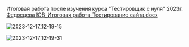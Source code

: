 Итоговая работа после изучения курса "Тестировщик с нуля" 2023г. [Федосцева ЮВ_Итоговая работа_Тестирование сайта.docx](https://github.com/fedostseva/Primery-rabot-/files/13695181/_._.docx)

![2023-12-17_12-19-15](https://github.com/fedostseva/Primery-rabot-/assets/153892255/3208f0d7-6bac-4c82-a618-1547f78ddd50)

![2023-12-17_12-19-31](https://github.com/fedostseva/Primery-rabot-/assets/153892255/fcee1bb4-184d-4928-9ae8-b6c8e5904a2d)
